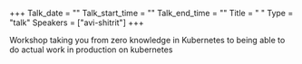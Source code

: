 +++
Talk_date = ""
Talk_start_time = ""
Talk_end_time = ""
Title = " "
Type = "talk"
Speakers = ["avi-shitrit"]
+++

Workshop taking you from zero knowledge in Kubernetes to being able to do actual work in production on kubernetes